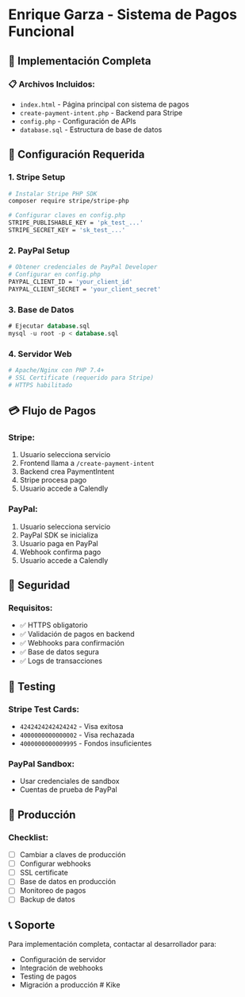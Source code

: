 # Enrique Garza - Sistema de Pagos Funcional

## 🚀 Implementación Completa

### 📋 Archivos Incluidos:
- `index.html` - Página principal con sistema de pagos
- `create-payment-intent.php` - Backend para Stripe
- `config.php` - Configuración de APIs
- `database.sql` - Estructura de base de datos

## 🔧 Configuración Requerida

### 1. **Stripe Setup**
```bash
# Instalar Stripe PHP SDK
composer require stripe/stripe-php

# Configurar claves en config.php
STRIPE_PUBLISHABLE_KEY = 'pk_test_...'
STRIPE_SECRET_KEY = 'sk_test_...'
```

### 2. **PayPal Setup**
```bash
# Obtener credenciales de PayPal Developer
# Configurar en config.php
PAYPAL_CLIENT_ID = 'your_client_id'
PAYPAL_CLIENT_SECRET = 'your_client_secret'
```

### 3. **Base de Datos**
```sql
# Ejecutar database.sql
mysql -u root -p < database.sql
```

### 4. **Servidor Web**
```bash
# Apache/Nginx con PHP 7.4+
# SSL Certificate (requerido para Stripe)
# HTTPS habilitado
```

## 💳 Flujo de Pagos

### **Stripe:**
1. Usuario selecciona servicio
2. Frontend llama a `/create-payment-intent`
3. Backend crea PaymentIntent
4. Stripe procesa pago
5. Usuario accede a Calendly

### **PayPal:**
1. Usuario selecciona servicio
2. PayPal SDK se inicializa
3. Usuario paga en PayPal
4. Webhook confirma pago
5. Usuario accede a Calendly

## 🔐 Seguridad

### **Requisitos:**
- ✅ HTTPS obligatorio
- ✅ Validación de pagos en backend
- ✅ Webhooks para confirmación
- ✅ Base de datos segura
- ✅ Logs de transacciones

## 📱 Testing

### **Stripe Test Cards:**
- `4242424242424242` - Visa exitosa
- `4000000000000002` - Visa rechazada
- `4000000000009995` - Fondos insuficientes

### **PayPal Sandbox:**
- Usar credenciales de sandbox
- Cuentas de prueba de PayPal

## 🚀 Producción

### **Checklist:**
- [ ] Cambiar a claves de producción
- [ ] Configurar webhooks
- [ ] SSL certificate
- [ ] Base de datos en producción
- [ ] Monitoreo de pagos
- [ ] Backup de datos

## 📞 Soporte

Para implementación completa, contactar al desarrollador para:
- Configuración de servidor
- Integración de webhooks
- Testing de pagos
- Migración a producción
#   K i k e  
 